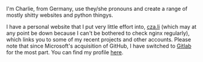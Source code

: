 I'm Charlie, from Germany, use they/she pronouns and create a range of mostly shitty websites and python thingys.

I have a personal website that I put very little effort into, [cza.li](https://cza.li) (which may at any point be down because I can't be bothered to check nginx regularly), which links you to some of my recent projects and other accounts.
Please note that since Microsoft's acquisition of GitHub, I have switched to [Gitlab](https://gitlab.com) for the most part. You can find my profile [here](https://gitlab.com/Czarlie).
